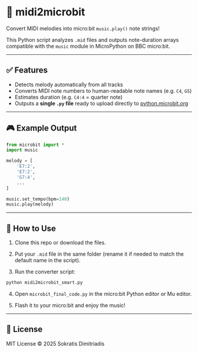 # 🎵 midi2microbit

Convert MIDI melodies into micro:bit `music.play()` note strings!

This Python script analyzes `.mid` files and outputs note-duration arrays compatible with the `music` module in MicroPython on BBC micro:bit.

---

## ✅ Features

- Detects melody automatically from all tracks
- Converts MIDI note numbers to human-readable note names (e.g. `C4`, `G5`)
- Estimates duration (e.g. `C4:4` = quarter note)
- Outputs a **single `.py` file** ready to upload directly to [python.microbit.org](https://python.microbit.org)

---

## 🎮 Example Output

```python
from microbit import *
import music

melody = [
    'E7:2',
    'E7:2',
    'G7:4',
    ...
]

music.set_tempo(bpm=140)
music.play(melody)
```

---

## 🚀 How to Use

1. Clone this repo or download the files.

2. Put your `.mid` file in the same folder (rename it if needed to match the default name in the script).

3. Run the converter script:
```bash
python midi2microbit_smart.py
```

4. Open `microbit_final_code.py` in the micro:bit Python editor or Mu editor.

5. Flash it to your micro:bit and enjoy the music!

---

## 📄 License

MIT License © 2025 Sokratis Dimitriadis
